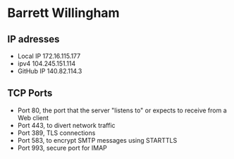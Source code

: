 # Barrett Willingham
## IP adresses

- Local IP 172.16.115.177
- ipv4 104.245.151.114
- GitHub IP 140.82.114.3

## TCP Ports

- Port 80, the port that the server "listens to" or expects to receive from a Web client
- Port 443,  to divert network traffic
- Port 389, TLS connections
- Port 583, to encrypt SMTP messages using STARTTLS
- Port 993, secure port for IMAP
